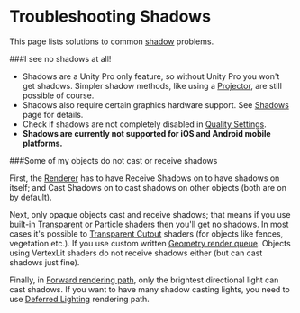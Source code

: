 Troubleshooting Shadows
=======================


This page lists solutions to common [shadow](shadows.html) problems.

###I see no shadows at all!

* Shadows are a <span class=keyword>Unity Pro</span> only feature, so without Unity Pro you won't get shadows. Simpler shadow methods, like using a [Projector](class-projector.html), are still possible of course.
* Shadows also require certain graphics hardware support. See [Shadows](shadows.html) page for details.
* Check if shadows are not completely disabled in [Quality Settings](class-qualitysettings.html).
* __Shadows are currently not supported for iOS and Android mobile platforms.__

###Some of my objects do not cast or receive shadows

First, the [Renderer](class-meshrenderer.html) has to have <span class=component>Receive Shadows</span> on to have shadows on itself; and <span class=component>Cast Shadows</span> on to cast shadows on other objects (both are on by default).

Next, only opaque objects cast and receive shadows; that means if you use built-in [Transparent](shader-transparentfamily.html) or Particle shaders then you'll get no shadows. In most cases it's possible to [Transparent Cutout](shader-transparentcutoutfamily.html) shaders (for objects like fences, vegetation etc.). If you use custom written [Geometry render queue](shaders]],theyhavetobepixel-litanduse[[sl-subshadertags.html). Objects using <span class=component>VertexLit</span> shaders do not receive shadows either (but can cast shadows just fine).

Finally, in [Forward rendering path](rendertech-forwardrendering.html), only the brightest directional light can cast shadows. If you want to have many shadow casting lights, you need to use [Deferred Lighting](rendertech-deferredlighting.html) rendering path.

